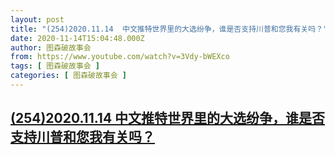 ```yaml
---
layout: post
title: "(254)2020.11.14  中文推特世界里的大选纷争，谁是否支持川普和您我有关吗？"
date: 2020-11-14T15:04:48.000Z
author: 图森破故事会
from: https://www.youtube.com/watch?v=3Vdy-bWEXco
tags: [ 图森破故事会 ]
categories: [ 图森破故事会 ]
---
```

<!--1605366288000-->
[(254)2020.11.14  中文推特世界里的大选纷争，谁是否支持川普和您我有关吗？](https://www.youtube.com/watch?v=3Vdy-bWEXco)
------

<div>

</div>
